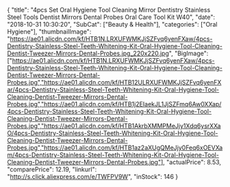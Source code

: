 {
	"title": "4pcs Set Oral Hygiene Tool Cleaning Mirror Dentistry Stainless Steel Tools Dentist Mirrors Dental Probes Oral Care Tool Kit W40",
	"date": "2018-10-31 10:30:20",
	"SubCat": ["Beauty & Health"],
	"categories": ["Oral Hygiene"],
	"thumbnailImage": "https://ae01.alicdn.com/kf/HTB1N.LRXUFWMKJjSZFvq6yenFXaw/4pcs-Dentistry-Stainless-Steel-Teeth-Whitening-Kit-Oral-Hygiene-Tool-Cleaning-Dentist-Tweezer-Mirrors-Dental-Probes.jpg_220x220.jpg",
	"BigImage": ["https://ae01.alicdn.com/kf/HTB1N.LRXUFWMKJjSZFvq6yenFXaw/4pcs-Dentistry-Stainless-Steel-Teeth-Whitening-Kit-Oral-Hygiene-Tool-Cleaning-Dentist-Tweezer-Mirrors-Dental-Probes.jpg","https://ae01.alicdn.com/kf/HTB12ULRXUFWMKJjSZFvq6yenFXar/4pcs-Dentistry-Stainless-Steel-Teeth-Whitening-Kit-Oral-Hygiene-Tool-Cleaning-Dentist-Tweezer-Mirrors-Dental-Probes.jpg","https://ae01.alicdn.com/kf/HTB1j2EIaekJL1JjSZFmq6Aw0XXap/4pcs-Dentistry-Stainless-Steel-Teeth-Whitening-Kit-Oral-Hygiene-Tool-Cleaning-Dentist-Tweezer-Mirrors-Dental-Probes.jpg","https://ae01.alicdn.com/kf/HTB1AkrbXMMPMeJjy1Xdq6ysrXXaO/4pcs-Dentistry-Stainless-Steel-Teeth-Whitening-Kit-Oral-Hygiene-Tool-Cleaning-Dentist-Tweezer-Mirrors-Dental-Probes.jpg","https://ae01.alicdn.com/kf/HTB1az2aXUgQMeJjy0Feq6xOEVXam/4pcs-Dentistry-Stainless-Steel-Teeth-Whitening-Kit-Oral-Hygiene-Tool-Cleaning-Dentist-Tweezer-Mirrors-Dental-Probes.jpg"],
	"actualPrice": 8.53,
	"comparePrice": 12.19,
	"linkurl": "http://s.click.aliexpress.com/e/TWFPV9W",
	"inStock": 146
}
